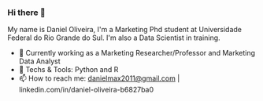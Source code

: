 ### Hi there 👋
My name is Daniel Oliveira, I'm a Marketing Phd student at Universidade Federal do Rio Grande do Sul. I'm also a Data Scientist in training.

- 🔭 Currently working as a Marketing Researcher/Professor and Marketing Data Analyst
- 👯 Techs & Tools: Python and R
- 📫 How to reach me: danielmax2011@gmail.com | linkedin.com/in/daniel-oliveira-b6827ba0

